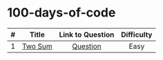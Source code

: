 # 100-days-of-code

| # | Title | Link to Question | Difficulty |
|:---:|:---:|:---:|:---:|
|1|[Two Sum](https://github.com/isabellukk/100-days-of-code/blob/main/two_sum.js)|[Question](https://leetcode.com/problems/two-sum/)|Easy|
